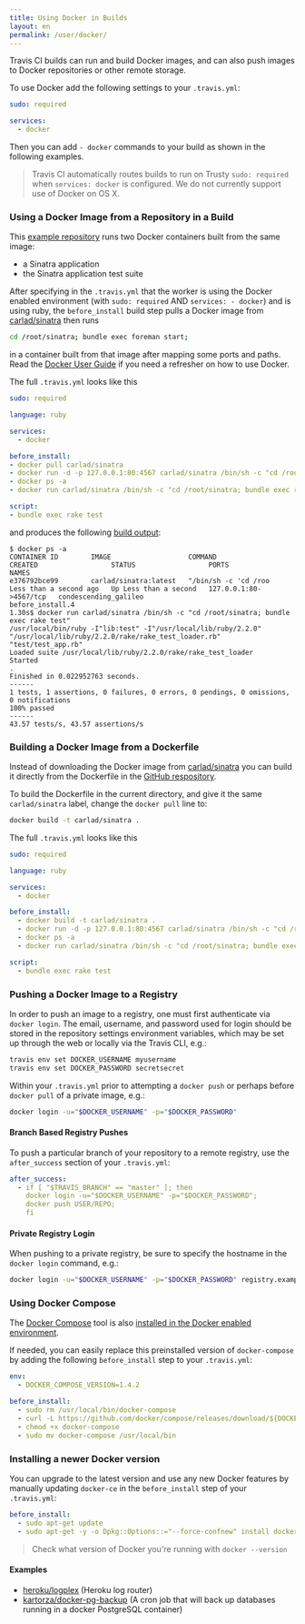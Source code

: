 ```yaml
---
title: Using Docker in Builds
layout: en
permalink: /user/docker/
---
```


<div id="toc"></div>

Travis CI builds can run and build Docker images, and can also push images to
Docker repositories or other remote storage.

To use Docker add the following settings to your `.travis.yml`:

```yaml
sudo: required

services:
  - docker
```

Then you can add `- docker` commands to your build as shown in the following
examples.

> Travis CI automatically routes builds to run on Trusty `sudo: required` when `services: docker` is configured.
> We do not currently support use of Docker on OS X.

### Using a Docker Image from a Repository in a Build

This [example repository](https://github.com/travis-ci/docker-sinatra) runs two
Docker containers built from the same image:

- a Sinatra application
- the Sinatra application test suite

After specifying in the `.travis.yml` that the worker is using the Docker
enabled environment (with `sudo: required` AND `services: - docker`) and is
using ruby, the `before_install` build step pulls a Docker image from
[carlad/sinatra](https://registry.hub.docker.com/u/carlad/sinatra/) then runs

```bash
cd /root/sinatra; bundle exec foreman start;
```

in a container built from that image after mapping some ports and paths. Read
the [Docker User Guide](https://docs.docker.com/) if you need a
refresher on how to use Docker.

The full `.travis.yml` looks like this

```yaml
sudo: required

language: ruby

services:
  - docker

before_install:
- docker pull carlad/sinatra
- docker run -d -p 127.0.0.1:80:4567 carlad/sinatra /bin/sh -c "cd /root/sinatra; bundle exec foreman start;"
- docker ps -a
- docker run carlad/sinatra /bin/sh -c "cd /root/sinatra; bundle exec rake test"

script:
- bundle exec rake test
```

and produces the following [build
output](https://travis-ci.org/travis-ci/docker-sinatra):

```
$ docker ps -a
CONTAINER ID        IMAGE                   COMMAND                CREATED                  STATUS                  PORTS                    NAMES
e376792bce99        carlad/sinatra:latest   "/bin/sh -c 'cd /roo   Less than a second ago   Up Less than a second   127.0.0.1:80->4567/tcp   condescending_galileo
before_install.4
1.30s$ docker run carlad/sinatra /bin/sh -c "cd /root/sinatra; bundle exec rake test"
/usr/local/bin/ruby -I"lib:test" -I"/usr/local/lib/ruby/2.2.0" "/usr/local/lib/ruby/2.2.0/rake/rake_test_loader.rb" "test/test_app.rb"
Loaded suite /usr/local/lib/ruby/2.2.0/rake/rake_test_loader
Started
.
Finished in 0.022952763 seconds.
------
1 tests, 1 assertions, 0 failures, 0 errors, 0 pendings, 0 omissions, 0 notifications
100% passed
------
43.57 tests/s, 43.57 assertions/s
```

### Building a Docker Image from a Dockerfile

Instead of downloading the Docker image from
[carlad/sinatra](https://registry.hub.docker.com/u/carlad/sinatra/) you can
build it directly from the Dockerfile in the [GitHub
respository](https://github.com/travis-ci/docker-sinatra/blob/master/Dockerfile).

To build the Dockerfile in the current directory, and give it the same
`carlad/sinatra` label, change the `docker pull` line to:

```bash
docker build -t carlad/sinatra .
```

The full `.travis.yml` looks like this

```yaml
sudo: required

language: ruby

services:
  - docker

before_install:
  - docker build -t carlad/sinatra .
  - docker run -d -p 127.0.0.1:80:4567 carlad/sinatra /bin/sh -c "cd /root/sinatra; bundle exec foreman start;"
  - docker ps -a
  - docker run carlad/sinatra /bin/sh -c "cd /root/sinatra; bundle exec rake test"

script:
  - bundle exec rake test
```

### Pushing a Docker Image to a Registry

In order to push an image to a registry, one must first authenticate via `docker
login`.  The email, username, and password used for login should be stored in
the repository settings environment variables, which may be set up through the
web or locally via the Travis CLI, e.g.:

```bash
travis env set DOCKER_USERNAME myusername
travis env set DOCKER_PASSWORD secretsecret
```

Within your `.travis.yml` prior to attempting a `docker push` or perhaps before
`docker pull` of a private image, e.g.:

```bash
docker login -u="$DOCKER_USERNAME" -p="$DOCKER_PASSWORD"
```

#### Branch Based Registry Pushes

To push a particular branch of your repository to a remote registry,
use the `after_success` section of your `.travis.yml`:

```yaml
after_success:
  - if [ "$TRAVIS_BRANCH" == "master" ]; then
    docker login -u="$DOCKER_USERNAME" -p="$DOCKER_PASSWORD";
    docker push USER/REPO;
    fi
```

#### Private Registry Login

When pushing to a private registry, be sure to specify the hostname in the
`docker login` command, e.g.:

```bash
docker login -u="$DOCKER_USERNAME" -p="$DOCKER_PASSWORD" registry.example.com
```

### Using Docker Compose

The [Docker Compose](https://docs.docker.com/compose/) tool is also [installed in the Docker enabled environment](/user/trusty-ci-environment/#Docker).

If needed, you can easily replace this preinstalled version of `docker-compose`
by adding the following `before_install` step to your `.travis.yml`:

```yaml
env:
  - DOCKER_COMPOSE_VERSION=1.4.2

before_install:
  - sudo rm /usr/local/bin/docker-compose
  - curl -L https://github.com/docker/compose/releases/download/${DOCKER_COMPOSE_VERSION}/docker-compose-`uname -s`-`uname -m` > docker-compose
  - chmod +x docker-compose
  - sudo mv docker-compose /usr/local/bin
```

### Installing a newer Docker version

You can upgrade to the latest version and use any new Docker features by manually
updating `docker-ce` in the `before_install` step of your `.travis.yml`:

```yaml
before_install:
  - sudo apt-get update
  - sudo apt-get -y -o Dpkg::Options::="--force-confnew" install docker-ce
```

> Check what version of Docker you're running with `docker --version`

#### Examples

- [heroku/logplex](https://github.com/heroku/logplex/blob/master/.travis.yml) (Heroku log router)
- [kartorza/docker-pg-backup](https://github.com/kartoza/docker-pg-backup/blob/master/.travis.yml) (A cron job that will back up databases running in a docker PostgreSQL container)
